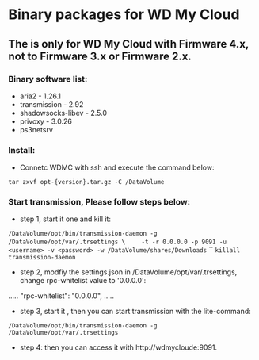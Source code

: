 # Binary packages for WD My Cloud
## The is only for WD My Cloud with Firmware 4.x, not to Firmware 3.x or Firmware 2.x.

### Binary software list:
- aria2 - 1.26.1
- transmission - 2.92
- shadowsocks-libev - 2.5.0
- privoxy - 3.0.26
- ps3netsrv

### Install:
- Connetc WDMC with ssh and execute the command below:

`tar zxvf opt-{version}.tar.gz -C /DataVolume`

### Start transmission, Please follow steps below: 
- step 1, start it one and kill it:

`/DataVolume/opt/bin/transmission-daemon -g /DataVolume/opt/var/.trsettings \`
`    -t -r 0.0.0.0 -p 9091 -u <username> -v <password> -w /DataVolume/shares/Downloads`
``
`killall transmission-daemon`
  
- step 2, modfiy the settings.json in /DataVolume/opt/var/.trsettings, change rpc-whitelist value to '0.0.0.0':

.....
"rpc-whitelist": "0.0.0.0",
.....
  
- step 3, start it , then you can start transmission with the lite-command:

`/DataVolume/opt/bin/transmission-daemon -g /DataVolume/opt/var/.trsettings`
  
- step 4: 
then you can access it with http://wdmycloude:9091.
